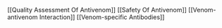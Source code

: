 [[Quality Assessment Of Antivenom]]
[[Safety Of Antivenom]]
[[Venom-antivenom Interaction]]
[[Venom-specific Antibodies]]
